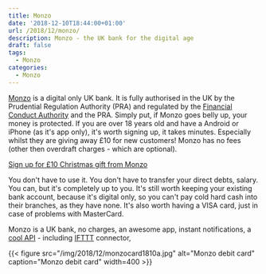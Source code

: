```yaml
---
title: Monzo
date: '2018-12-10T18:44:00+01:00'
url: /2018/12/monzo/
description: Monzo - the UK bank for the digital age
draft: false
tags: 
  - Monzo
categories:
  - Monzo
---
```


[Monzo](https://monzo.com/about/) is a digital only UK bank. It is fully authorised in the UK by the Prudential Regulation Authority (PRA) and regulated by the [Financial Conduct Authority](https://register.fca.org.uk/ShPo_FirmDetailsPage?id=001b000002syvKiAAI) and the PRA. Simply put, if Monzo goes belly up, your money is protected. If you are over 18 years old and have a Android or iPhone (as it's app only), it's worth signing up, it takes minutes. Especially whilst they are giving away £10 for new customers! Monzo has no fees (other then overdraft charges - which are optional).

[Sign up for £10 Christmas gift from Monzo](https://monzo.com/referral?code=qeqzt46)

You don't have to use it. You don't have to transfer your direct debts, salary. You can, but it's completely up to you. It's still worth keeping your existing bank account, because it's digital only, so you can't pay cold hard cash into their branches, as they have none. It's also worth having a VISA card, just in case of problems with MasterCard.

Monzo is a UK bank, no charges, an awesome app, instant notifications, a [cool API](https://docs.monzo.com/) - including [IFTTT](https://ifttt.com/monzo) connector, 

{{< figure src="/img/2018/12/monzocard1810a.jpg" alt="Monzo debit card" caption="Monzo debit card" width=400 >}}